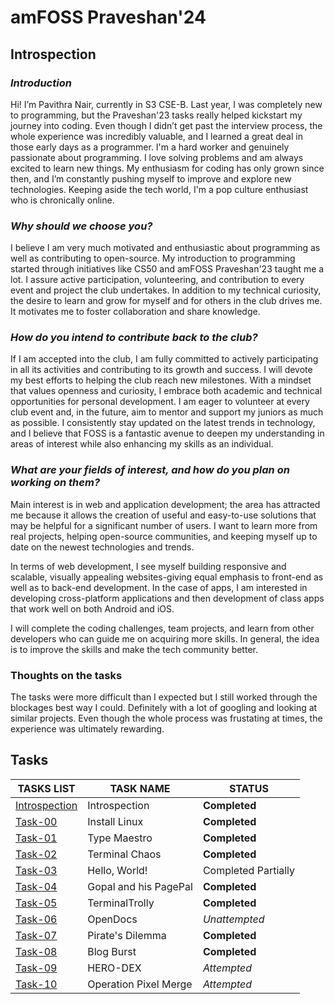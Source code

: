 # amFOSS Praveshan'24
## Introspection

### *Introduction*
Hi! I’m Pavithra Nair, currently in S3 CSE-B. Last year, I was completely new to programming, but the Praveshan'23 tasks really helped kickstart my journey into coding. Even though I didn’t get past the interview process, the whole experience was incredibly valuable, and I learned a great deal in those early days as a programmer. I'm a hard worker and genuinely passionate about programming. I love solving problems and am always excited to learn new things. My enthusiasm for coding has only grown since then, and I’m constantly pushing myself to improve and explore new technologies. Keeping aside the tech world, I'm a pop culture enthusiast who is chronically online.

### *Why should we choose you?*
I believe I am very much motivated and enthusiastic about programming as well as contributing to open-source. My introduction to programming started through initiatives like CS50 and amFOSS Praveshan'23 taught me a lot. I assure active participation, volunteering, and contribution to every event and project the club undertakes. In addition to my technical curiosity, the desire to learn and grow for myself and for others in the club drives me. It motivates me to foster collaboration and share knowledge.

### *How do you intend to contribute back to the club?*
If I am accepted into the club, I am fully committed to actively participating in all its activities and contributing to its growth and success. I will devote my best efforts to helping the club reach new milestones. With a mindset that values openness and curiosity, I embrace both academic and technical opportunities for personal development. I am eager to volunteer at every club event and, in the future, aim to mentor and support my juniors as much as possible. I consistently stay updated on the latest trends in technology, and I believe that FOSS is a fantastic avenue to deepen my understanding in areas of interest while also enhancing my skills as an individual.
### *What are your fields of interest, and how do you plan on working on them?*
Main interest is in web and application development; the area has attracted me because it allows the creation of useful and easy-to-use solutions that may be helpful for a significant number of users. I want to learn more from real projects, helping open-source communities, and keeping myself up to date on the newest technologies and trends.

In terms of web development, I see myself building responsive and scalable, visually appealing websites-giving equal emphasis to front-end as well as to back-end development. In the case of apps, I am interested in developing cross-platform applications and then development of class apps that work well on both Android and iOS.

I will complete the coding challenges, team projects, and learn from other developers who can guide me on acquiring more skills. In general, the idea is to improve the skills and make the tech community better.

### Thoughts on the tasks
The tasks were more difficult than I expected but I still worked through the blockages best way I could. Definitely with a lot of googling and looking at similar projects. Even though the whole process was frustating at times, the experience was ultimately rewarding. 
## Tasks

**TASKS LIST**|**TASK NAME**|**STATUS**
--------------|---------------|---------------
[Introspection](https://github.com/pn1616/amfoss-tasks/blob/main/README.md)|Introspection|**Completed**
[Task-00](https://github.com/pn1616/amfoss-tasks/tree/main/task-00)|Install Linux|**Completed**
[Task-01](https://github.com/pn1616/amfoss-tasks/tree/main/task-01)|Type Maestro|**Completed**
[Task-02](https://github.com/pn1616/amfoss-tasks/tree/main/task-02)|Terminal Chaos|**Completed**
[Task-03](https://github.com/pn1616/amfoss-tasks/tree/main/task-03)|Hello, World!|Completed Partially
[Task-04](https://github.com/pn1616/amfoss-tasks/tree/main/task-04)|Gopal and his PagePal|**Completed**
[Task-05](https://github.com/pn1616/amfoss-tasks/tree/main/task-05)|TerminalTrolly|**Completed**
[Task-06](https://github.com/pn1616/amfoss-tasks/tree/main/task-06)|OpenDocs|*Unattempted*
[Task-07](https://github.com/pn1616/amfoss-tasks/tree/main/task-07)|Pirate's Dilemma|**Completed**
[Task-08](https://github.com/pn1616/amfoss-tasks/tree/main/task-08)|Blog Burst|**Completed**
[Task-09](https://github.com/pn1616/amfoss-tasks/tree/main/task-09)|HERO-DEX|*Attempted*
[Task-10](https://github.com/pn1616/amfoss-tasks/tree/main/task-10)|Operation Pixel Merge|*Attempted*

